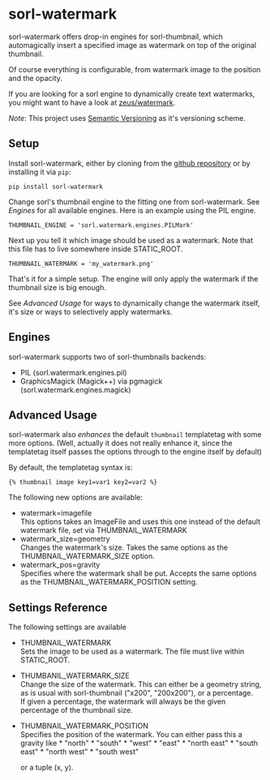 # sorl-watermark
sorl-watermark offers drop-in engines for sorl-thumbnail, which automagically
insert a specified image as watermark on top of the original thumbnail.

Of course everything is configurable, from watermark image to the position and
the opacity.

If you are looking for a sorl engine to dynamically create text watermarks,
you might want to have a look at [zeus/watermark](https://bitbucket.org/zeus/watermarker/overview).

_Note_: This project uses [Semantic Versioning](http://semver.org/) as it's
        versioning scheme.

## Setup
Install sorl-watermark, either by cloning from the [github repository]() or
by installing it via `pip`:

    pip install sorl-watermark

Change sorl's thumbnail engine to the fitting one from sorl-watermark.
See _Engines_ for all available engines. Here is an example using the PIL
engine.

    THUMBNAIL_ENGINE = 'sorl.watermark.engines.PILMark'

Next up you tell it which image should be used as a watermark. Note that this
file has to live somewhere inside STATIC\_ROOT.

    THUMBNAIL_WATERMARK = 'my_watermark.png'

That's it for a simple setup. The engine will only apply the watermark
if the thumbnail size is big enough. 

See _Advanced Usage_ for ways to dynamically change the watermark itself,
it's size or ways to selectively apply watermarks.

## Engines
sorl-watermark supports two of sorl-thumbnails backends:

* PIL (sorl.watermark.engines.pil)
* GraphicsMagick (Magick++) via pgmagick (sorl.watermark.engines.magick)

## Advanced Usage
sorl-watermark also _enhances_ the default `thumbnail` templatetag with some
more options. (Well, actually it does not really enhance it, since the templatetag
itself passes the options through to the engine itself by default)

By default, the templatetag syntax is:

    {% thumbnail image key1=var1 key2=var2 %}

The following new options are available:

* watermark=imagefile  
  This options takes an ImageFile and uses this one instead of the default
  watermark file, set via THUMBNAIL\_WATERMARK
* watermark\_size=geometry  
  Changes the watermark's size. Takes the same options as the
  THUMBNAIL\_WATERMARK\_SIZE option.
* watermark\_pos=gravity  
  Specifies where the watermark shall be put. Accepts the same options as the
  THUMBNAIL\_WATERMARK\_POSITION setting.

## Settings Reference
The following settings are available

* THUMBNAIL\_WATERMARK  
  Sets the image to be used as a watermark. The file must live within 
  STATIC\_ROOT.

* THUMBANIL\_WATERMARK\_SIZE  
  Change the size of the watermark. This can either be a geometry string, as
  is usual with sorl-thumbnail ("x200", "200x200"), or a percentage.  
  If given a percentage, the watermark will always be the given percentage
  of the thumbnail size.

* THUMBNAIL\_WATERMARK\_POSITION  
  Specifies the position of the watermark. You can either pass this a gravity
  like
      * "north"
      * "south"
      * "west"
      * "east"
      * "north east"
      * "south east"
      * "north west"
      * "south west"

  or a tuple (x, y).

